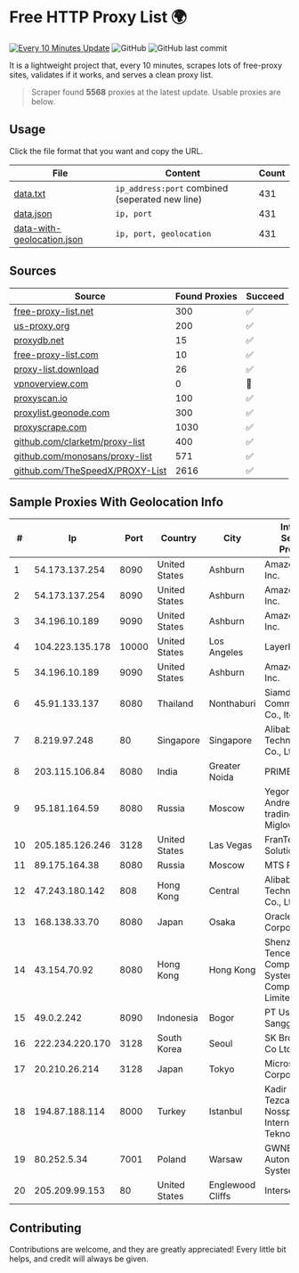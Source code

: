 
# Free HTTP Proxy List 🌍

[![Every 10 Minutes Update](https://github.com/mertguvencli/http-proxy-list/actions/workflows/main.yml/badge.svg?branch=main)](https://github.com/mertguvencli/http-proxy-list/actions/workflows/main.yml)
![GitHub](https://img.shields.io/github/license/mertguvencli/http-proxy-list)
![GitHub last commit](https://img.shields.io/github/last-commit/mertguvencli/http-proxy-list)

It is a lightweight project that, every 10 minutes, scrapes lots of free-proxy sites, validates if it works, and serves a clean proxy list.


> Scraper found **5568** proxies at the latest update. Usable proxies are below.

## Usage

Click the file format that you want and copy the URL.


|File|Content|Count|
|----|-------|-----|
|[data.txt](https://raw.githubusercontent.com/mertguvencli/http-proxy-list/main/proxy-list/data.txt)|`ip_address:port` combined (seperated new line)|431|
|[data.json](https://raw.githubusercontent.com/mertguvencli/http-proxy-list/main/proxy-list/data.json)|`ip, port`|431|
|[data-with-geolocation.json](https://raw.githubusercontent.com/mertguvencli/http-proxy-list/main/proxy-list/data-with-geolocation.json)|`ip, port, geolocation`|431|

## Sources

|Source|Found Proxies|Succeed|
|------|-------------|-------|
|[free-proxy-list.net](https://free-proxy-list.net)|300|✅|
|[us-proxy.org](https://www.us-proxy.org)|200|✅|
|[proxydb.net](http://proxydb.net)|15|✅|
|[free-proxy-list.com](https://free-proxy-list.com/?page=&port=&type%5B%5D=http&type%5B%5D=https&up_time=0&search=Search)|10|✅|
|[proxy-list.download](https://www.proxy-list.download/HTTP)|26|✅|
|[vpnoverview.com](https://vpnoverview.com/privacy/anonymous-browsing/free-proxy-servers)|0|🚫|
|[proxyscan.io](https://www.proxyscan.io)|100|✅|
|[proxylist.geonode.com](https://proxylist.geonode.com/api/proxy-list?limit=300&page=1&sort_by=lastChecked&sort_type=desc&protocols=http,https)|300|✅|
|[proxyscrape.com](https://api.proxyscrape.com/v2/?request=displayproxies&protocol=http&timeout=10000&country=all&ssl=all&anonymity=all)|1030|✅|
|[github.com/clarketm/proxy-list](https://raw.githubusercontent.com/clarketm/proxy-list/master/proxy-list-raw.txt)|400|✅|
|[github.com/monosans/proxy-list](https://raw.githubusercontent.com/monosans/proxy-list/main/proxies/http.txt)|571|✅|
|[github.com/TheSpeedX/PROXY-List](https://raw.githubusercontent.com/TheSpeedX/PROXY-List/master/http.txt)|2616|✅|


## Sample Proxies With Geolocation Info

|#|Ip|Port|Country|City|Internet Service Provider|
|-|--|----|-------|----|-------------------------|
|1|54.173.137.254|8090|United States|Ashburn|Amazon.com, Inc.|
|2|54.173.137.254|8090|United States|Ashburn|Amazon.com, Inc.|
|3|34.196.10.189|9090|United States|Ashburn|Amazon.com, Inc.|
|4|104.223.135.178|10000|United States|Los Angeles|LayerHost|
|5|34.196.10.189|9090|United States|Ashburn|Amazon.com, Inc.|
|6|45.91.133.137|8080|Thailand|Nonthaburi|Siamdata Communication Co., ltd.|
|7|8.219.97.248|80|Singapore|Singapore|Alibaba (US) Technology Co., Ltd.|
|8|203.115.106.84|8080|India|Greater Noida|PRIMENET|
|9|95.181.164.59|8080|Russia|Moscow|Yegor Andreevich trading as FLP Miglovets|
|10|205.185.126.246|3128|United States|Las Vegas|FranTech Solutions|
|11|89.175.164.38|8080|Russia|Moscow|MTS PJSC|
|12|47.243.180.142|808|Hong Kong|Central|Alibaba (US) Technology Co., Ltd.|
|13|168.138.33.70|8080|Japan|Osaka|Oracle Corporation|
|14|43.154.70.92|8080|Hong Kong|Hong Kong|Shenzhen Tencent Computer Systems Company Limited|
|15|49.0.2.242|8090|Indonesia|Bogor|PT Usaha Adi Sanggoro|
|16|222.234.220.170|3128|South Korea|Seoul|SK Broadband Co Ltd|
|17|20.210.26.214|3128|Japan|Tokyo|Microsoft Corporation|
|18|194.87.188.114|8000|Turkey|Istanbul|Kadir Huseyin Tezcan Nosspeed Internet Teknolojileri|
|19|80.252.5.34|7001|Poland|Warsaw|GWNET Autonomus System|
|20|205.209.99.153|80|United States|Englewood Cliffs|Interserver, Inc|



## Contributing

Contributions are welcome, and they are greatly appreciated! Every
little bit helps, and credit will always be given.

